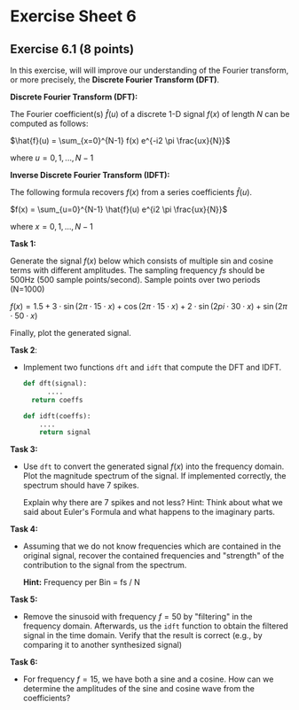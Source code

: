# Exercise Sheet 6



## Exercise 6.1 (8 points)

In this exercise, will will improve our understanding of the Fourier transform, or more precisely, the **Discrete Fourier Transform (DFT)**.



**Discrete Fourier Transform (DFT):**

The Fourier coefficient(s) $\hat{f}(u)$ of a discrete 1-D signal $f(x)$ of length $N$ can be computed as follows:

$\hat{f}(u) = \sum_{x=0}^{N-1} f(x) e^{-i2 \pi \frac{ux}{N}}$ 

where $u= 0,1,...,N-1$

**Inverse Discrete Fourier Transform (IDFT):**

The following formula recovers $f(x)$ from a series coefficients $\hat{f}(u)$.

$f(x) = \sum_{u=0}^{N-1} \hat{f}(u) e^{i2 \pi \frac{ux}{N}}$

where $x=0,1,...,N-1$



**Task 1:**

Generate the signal $f(x)$ below which consists of multiple sin and cosine terms with different amplitudes. The sampling frequency $fs$ should be 500Hz (500 sample points/second). Sample points over two periods (N=1000)

$f(x) = 1.5 + 3 \cdot \sin(2 \pi \cdot 15 \cdot x) + \cos(2\pi \cdot 15 \cdot x) + 2 \cdot \sin(2pi \cdot 30 \cdot x) + \sin(2\pi \cdot 50 \cdot x)$

Finally, plot the generated signal.



**Task 2**:

- Implement two functions `dft` and `idft` that compute the DFT and IDFT.

  ````python
  def dft(signal):
     	....
  	return coeffs
  
  def idft(coeffs):
      ....
      return signal
  ````



**Task 3:**

- Use `dft` to convert the generated signal $f(x)$ into the frequency domain. Plot the magnitude spectrum of the signal. If implemented correctly, the spectrum should have 7 spikes.

  Explain why there are 7 spikes and not less? Hint: Think about what we said about Euler's Formula and what happens to the imaginary parts.



**Task 4:**

- Assuming that we do not know frequencies which are contained in the original signal, recover the contained frequencies and "strength" of the contribution to the signal from the spectrum.

  **Hint:** Frequency per Bin = fs / N



**Task 5:**

- Remove the sinusoid with frequency $f=50$ by "filtering" in the frequency domain. Afterwards, us the `idft` function to obtain the filtered signal in the time domain. Verify that the result is correct (e.g., by comparing it to another synthesized signal)



**Task 6:**

- For frequency $f=15$, we have both a sine and a cosine. How can we determine the amplitudes of the sine and cosine wave from the coefficients?
